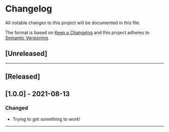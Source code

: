 # Changelog

All notable changes to this project will be documented in this file.

The format is based on [Keep a Changelog][Keep a Changelog] and this project adheres to [Semantic Versioning][Semantic Versioning].

## [Unreleased]

---

## [Released]

 
## [1.0.0] - 2021-08-13

### Changed

- Trying to get something to work!

---

<!-- Links -->
[Keep a Changelog]: https://keepachangelog.com/
[Semantic Versioning]: https://semver.org/

<!-- Versions --> 
